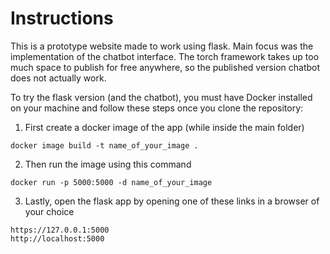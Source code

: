 # Instructions

This is a prototype website made to work using flask. Main focus was the implementation of the chatbot interface. The torch framework takes up too much space to publish for free anywhere, so the published version chatbot does not actually work.

To try the flask version (and the chatbot), you must have Docker installed on your machine and follow these steps once you clone the repository:

1. First create a docker image of the app (while inside the main folder)
```
docker image build -t name_of_your_image .
```
2. Then run the image using this command
```
docker run -p 5000:5000 -d name_of_your_image
```
3. Lastly, open the flask app by opening one of these links in a browser of your choice
```
https://127.0.0.1:5000
http://localhost:5000
```
